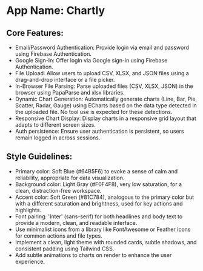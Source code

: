 # **App Name**: Chartly

## Core Features:

- Email/Password Authentication: Provide login via email and password using Firebase Authentication.
- Google Sign-In: Offer login via Google sign-in using Firebase Authentication.
- File Upload: Allow users to upload CSV, XLSX, and JSON files using a drag-and-drop interface or a file picker.
- In-Browser File Parsing: Parse uploaded files (CSV, XLSX, JSON) in the browser using PapaParse and xlsx libraries.
- Dynamic Chart Generation: Automatically generate charts (Line, Bar, Pie, Scatter, Radar, Gauge) using ECharts based on the data type detected in the uploaded file. No tool use is expected for these detections.
- Responsive Chart Display: Display charts in a responsive grid layout that adapts to different screen sizes.
- Auth persistence: Ensure user authentication is persistent, so users remain logged in across sessions.

## Style Guidelines:

- Primary color: Soft Blue (#64B5F6) to evoke a sense of calm and reliability, appropriate for data visualization.
- Background color: Light Gray (#F0F4F8), very low saturation, for a clean, distraction-free workspace.
- Accent color: Soft Green (#81C784), analogous to the primary color but with a different saturation and brightness, used for key actions and highlights.
- Font pairing: 'Inter' (sans-serif) for both headlines and body text to provide a modern, clean, and readable interface.
- Use minimalist icons from a library like FontAwesome or Feather icons for common actions and file types.
- Implement a clean, light theme with rounded cards, subtle shadows, and consistent padding using Tailwind CSS.
- Add subtle animations to charts on render to enhance the user experience.